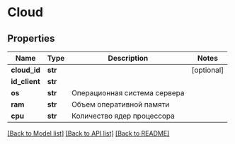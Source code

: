 # Cloud

## Properties
Name | Type | Description | Notes
------------ | ------------- | ------------- | -------------
**cloud_id** | **str** |  | [optional] 
**id_client** | **str** |  | 
**os** | **str** | Операционная система сервера | 
**ram** | **str** | Объем оперативной памяти | 
**cpu** | **str** | Количество ядер процессора | 

[[Back to Model list]](../README.md#documentation-for-models) [[Back to API list]](../README.md#documentation-for-api-endpoints) [[Back to README]](../README.md)

